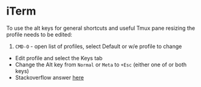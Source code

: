 # iTerm

To use the alt keys for general shortcuts and useful Tmux pane resizing the profile needs to be edited:

1. `CMD-O` - open list of profiles, select Default or w/e profile to change
* Edit profile and select the Keys tab
* Change the Alt key from `Normal` or `Meta` to `+Esc` (either one of or both keys)
* Stackoverflow answer [here](https://stackoverflow.com/questions/18923765/bash-keyboard-shortcuts-in-iterm-like-altd-and-altf)